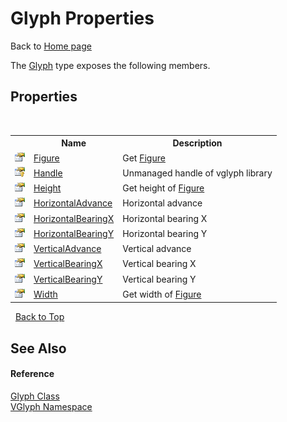 # Glyph Properties
Back to <a href="Home.md">Home page</a> 

The <a href="T_VGlyph_Glyph.md">Glyph</a> type exposes the following members.


## Properties
&nbsp;<table><tr><th></th><th>Name</th><th>Description</th></tr><tr><td>![Public property](media/pubproperty.gif "Public property")</td><td><a href="P_VGlyph_Glyph_Figure.md">Figure</a></td><td>
Get <a href="P_VGlyph_Glyph_Figure.md">Figure</a></td></tr><tr><td>![Protected property](media/protproperty.gif "Protected property")</td><td><a href="P_VGlyph_Glyph_Handle.md">Handle</a></td><td>
Unmanaged handle of vglyph library</td></tr><tr><td>![Public property](media/pubproperty.gif "Public property")</td><td><a href="P_VGlyph_Glyph_Height.md">Height</a></td><td>
Get height of <a href="P_VGlyph_Glyph_Figure.md">Figure</a></td></tr><tr><td>![Public property](media/pubproperty.gif "Public property")</td><td><a href="P_VGlyph_Glyph_HorizontalAdvance.md">HorizontalAdvance</a></td><td>
Horizontal advance</td></tr><tr><td>![Public property](media/pubproperty.gif "Public property")</td><td><a href="P_VGlyph_Glyph_HorizontalBearingX.md">HorizontalBearingX</a></td><td>
Horizontal bearing X</td></tr><tr><td>![Public property](media/pubproperty.gif "Public property")</td><td><a href="P_VGlyph_Glyph_HorizontalBearingY.md">HorizontalBearingY</a></td><td>
Horizontal bearing Y</td></tr><tr><td>![Public property](media/pubproperty.gif "Public property")</td><td><a href="P_VGlyph_Glyph_VerticalAdvance.md">VerticalAdvance</a></td><td>
Vertical advance</td></tr><tr><td>![Public property](media/pubproperty.gif "Public property")</td><td><a href="P_VGlyph_Glyph_VerticalBearingX.md">VerticalBearingX</a></td><td>
Vertical bearing X</td></tr><tr><td>![Public property](media/pubproperty.gif "Public property")</td><td><a href="P_VGlyph_Glyph_VerticalBearingY.md">VerticalBearingY</a></td><td>
Vertical bearing Y</td></tr><tr><td>![Public property](media/pubproperty.gif "Public property")</td><td><a href="P_VGlyph_Glyph_Width.md">Width</a></td><td>
Get width of <a href="P_VGlyph_Glyph_Figure.md">Figure</a></td></tr></table>&nbsp;
<a href="#glyph-properties">Back to Top</a>

## See Also


#### Reference
<a href="T_VGlyph_Glyph.md">Glyph Class</a><br /><a href="N_VGlyph.md">VGlyph Namespace</a><br />